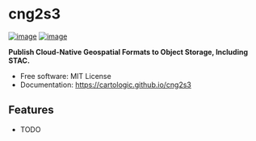 # cng2s3

[![image](https://img.shields.io/pypi/v/cng2s3.svg)](https://pypi.python.org/pypi/cng2s3)
[![image](https://img.shields.io/conda/vn/conda-forge/cng2s3.svg)](https://anaconda.org/conda-forge/cng2s3)

**Publish Cloud-Native Geospatial Formats to Object Storage, Including STAC.**

-   Free software: MIT License
-   Documentation: https://cartologic.github.io/cng2s3

## Features

-   TODO
